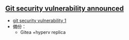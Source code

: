 ###### <!-- ref -->

[git security vulnerability announced]: https://github.blog/2022-04-12-git-security-vulnerability-announced/
[git security vulnerability 1]: https://stackoverflow.com/questions/71849415/cannot-add-parent-directory-to-safe-directory-on-git

 <!-- ref -->

## [Git security vulnerability announced]

- [git security vulnerability 1]
- 備份：
  - Gitea +hyperv replica
